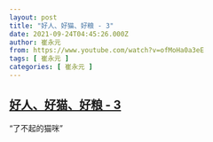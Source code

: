 ```yaml
---
layout: post
title: "好人、好猫、好粮 - 3"
date: 2021-09-24T04:45:26.000Z
author: 崔永元
from: https://www.youtube.com/watch?v=ofMoHa0a3eE
tags: [ 崔永元 ]
categories: [ 崔永元 ]
---
```

<!--1632458726000-->
[好人、好猫、好粮 - 3](https://www.youtube.com/watch?v=ofMoHa0a3eE)
------

<div>
“了不起的猫咪”
</div>
